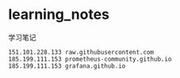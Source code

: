 # learning_notes
学习笔记

```
151.101.228.133	raw.githubusercontent.com
185.199.111.153 prometheus-community.github.io
185.199.111.153 grafana.github.io
```

